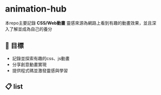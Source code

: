# animation-hub
本repo主要記錄 **CSS/Web動畫**
靈感來源為網路上看到有趣的動畫效果，並且深入了解並成為自己的養分

## 🎯 目標
 - 記錄並探索有趣的css、js動畫
 - 分享創意動畫實現
 - 提供程式碼並激發靈感與學習

## 📋 list
